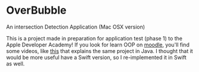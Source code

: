 # OverBubble
An intersection Detection Application (Mac OSX version)


This is a project made in preparation for application test (phase 1) to the Apple Developer Academy!
If you look for learn OOP on [moodle](https://moodle.developeracademy.unina.it), you'll find some videos, like [this](https://www.youtube.com/watch?time_continue=428&v=V7k5bFQbhG0) that explains the same project in Java. 
I thought that it would be more useful have a Swift version, so I re-implemented it in Swift as well.
